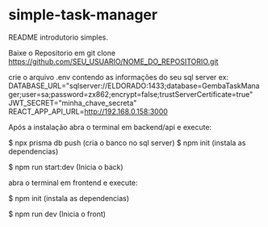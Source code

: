 # simple-task-manager

README introdutorio simples.

Baixe o Repositorio em
git clone https://github.com/SEU_USUARIO/NOME_DO_REPOSITORIO.git

crie o arquivo .env contendo as informações do seu sql server
ex:
DATABASE_URL="sqlserver://ELDORADO:1433;database=GembaTaskManager;user=sa;password=zx862;encrypt=false;trustServerCertificate=true"
JWT_SECRET="minha_chave_secreta"
REACT_APP_API_URL=http://192.168.0.158:3000


Após a instalação abra o terminal em backend/api e execute:

$ npx prisma db push (cria o banco no sql server)
$ npm init (instala as dependencias)


$ npm run start:dev (Inicia o back)

abra o terminal em frontend e execute:

$ npm init (instala as dependencias)

$ npm run dev (Inicia o front)
